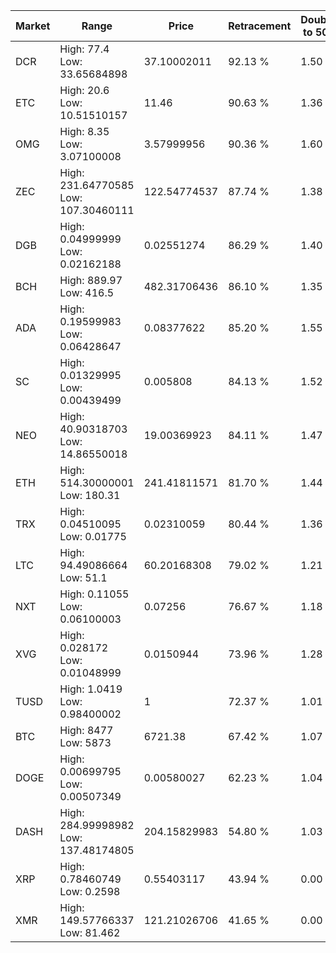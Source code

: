 | Market | Range | Price| Retracement | Doubles to 50% |
| --- | --- | --- | --- | --- |
| DCR | High: 77.4<br />Low: 33.65684898 | 37.10002011 | 92.13 % | 1.50 |
| ETC | High: 20.6<br />Low: 10.51510157 | 11.46 | 90.63 % | 1.36 |
| OMG | High: 8.35<br />Low: 3.07100008 | 3.57999956 | 90.36 % | 1.60 |
| ZEC | High: 231.64770585<br />Low: 107.30460111 | 122.54774537 | 87.74 % | 1.38 |
| DGB | High: 0.04999999<br />Low: 0.02162188 | 0.02551274 | 86.29 % | 1.40 |
| BCH | High: 889.97<br />Low: 416.5 | 482.31706436 | 86.10 % | 1.35 |
| ADA | High: 0.19599983<br />Low: 0.06428647 | 0.08377622 | 85.20 % | 1.55 |
| SC | High: 0.01329995<br />Low: 0.00439499 | 0.005808 | 84.13 % | 1.52 |
| NEO | High: 40.90318703<br />Low: 14.86550018 | 19.00369923 | 84.11 % | 1.47 |
| ETH | High: 514.30000001<br />Low: 180.31 | 241.41811571 | 81.70 % | 1.44 |
| TRX | High: 0.04510095<br />Low: 0.01775 | 0.02310059 | 80.44 % | 1.36 |
| LTC | High: 94.49086664<br />Low: 51.1 | 60.20168308 | 79.02 % | 1.21 |
| NXT | High: 0.11055<br />Low: 0.06100003 | 0.07256 | 76.67 % | 1.18 |
| XVG | High: 0.028172<br />Low: 0.01048999 | 0.0150944 | 73.96 % | 1.28 |
| TUSD | High: 1.0419<br />Low: 0.98400002 | 1 | 72.37 % | 1.01 |
| BTC | High: 8477<br />Low: 5873 | 6721.38 | 67.42 % | 1.07 |
| DOGE | High: 0.00699795<br />Low: 0.00507349 | 0.00580027 | 62.23 % | 1.04 |
| DASH | High: 284.99998982<br />Low: 137.48174805 | 204.15829983 | 54.80 % | 1.03 |
| XRP | High: 0.78460749<br />Low: 0.2598 | 0.55403117 | 43.94 % | 0.00 |
| XMR | High: 149.57766337<br />Low: 81.462 | 121.21026706 | 41.65 % | 0.00 |
